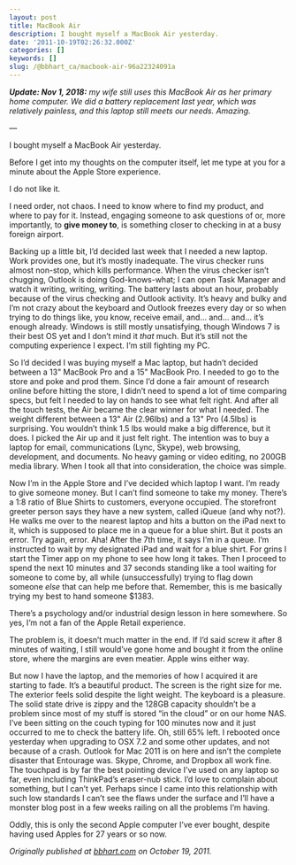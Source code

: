 ```yaml
---
layout: post
title: MacBook Air
description: I bought myself a MacBook Air yesterday.
date: '2011-10-19T02:26:32.000Z'
categories: []
keywords: []
slug: /@bbhart_ca/macbook-air-96a22324091a
---
```


**_Update: Nov 1, 2018:_** _my wife still uses this MacBook Air as her primary home computer. We did a battery replacement last year, which was relatively painless, and this laptop still meets our needs. Amazing._

—

I bought myself a MacBook Air yesterday.

Before I get into my thoughts on the computer itself, let me type at you for a minute about the Apple Store experience.

I do not like it.

I need order, not chaos. I need to know where to find my product, and where to pay for it. Instead, engaging someone to ask questions of or, more importantly, to **give money to**, is something closer to checking in at a busy foreign airport.

Backing up a little bit, I’d decided last week that I needed a new laptop. Work provides one, but it’s mostly inadequate. The virus checker runs almost non-stop, which kills performance. When the virus checker isn’t chugging, Outlook is doing God-knows-what; I can open Task Manager and watch it writing, writing, writing. The battery lasts about an hour, probably because of the virus checking and Outlook activity. It’s heavy and bulky and I’m not crazy about the keyboard and Outlook freezes every day or so when trying to do things like, you know, receive email, and… and… and… it’s enough already. Windows is still mostly unsatisfying, though Windows 7 is their best OS yet and I don’t mind it _that_ much. But it’s still not the computing experience I expect. I’m still fighting my PC.

So I’d decided I was buying myself a Mac laptop, but hadn’t decided between a 13" MacBook Pro and a 15" MacBook Pro. I needed to go to the store and poke and prod them. Since I’d done a fair amount of research online before hitting the store, I didn’t need to spend a lot of time comparing specs, but felt I needed to lay on hands to see what felt right. And after all the touch tests, the Air became the clear winner for what I needed. The weight different between a 13" Air (2.96lbs) and a 13" Pro (4.5lbs) is surprising. You wouldn’t think 1.5 lbs would make a big difference, but it does. I picked the Air up and it just felt right. The intention was to buy a laptop for email, communications (Lync, Skype), web browsing, development, and documents. No heavy gaming or video editing, no 200GB media library. When I took all that into consideration, the choice was simple.

Now I’m in the Apple Store and I’ve decided which laptop I want. I’m ready to give someone money. But I can’t find someone to take my money. There’s a 1:8 ratio of Blue Shirts to customers, everyone occupied. The storefront greeter person says they have a new system, called iQueue (and why not?). He walks me over to the nearest laptop and hits a button on the iPad next to it, which is supposed to place me in a queue for a blue shirt. But it posts an error. Try again, error. Aha! After the 7th time, it says I’m in a queue. I’m instructed to wait by my designated iPad and wait for a blue shirt. For grins I start the Timer app on my phone to see how long it takes. Then I proceed to spend the next 10 minutes and 37 seconds standing like a tool waiting for someone to come by, all while (unsuccessfully) trying to flag down someone _else_ that can help me before that. Remember, this is me basically trying my best to hand someone $1383.

There’s a psychology and/or industrial design lesson in here somewhere. So yes, I’m not a fan of the Apple Retail experience.

The problem is, it doesn’t much matter in the end. If I’d said screw it after 8 minutes of waiting, I still would’ve gone home and bought it from the online store, where the margins are even meatier. Apple wins either way.

But now I have the laptop, and the memories of how I acquired it are starting to fade. It’s a beautiful product. The screen is the right size for me. The exterior feels solid despite the light weight. The keyboard is a pleasure. The solid state drive is zippy and the 128GB capacity shouldn’t be a problem since most of my stuff is stored “in the cloud” or on our home NAS. I’ve been sitting on the couch typing for 100 minutes now and it just occurred to me to check the battery life. Oh, still 65% left. I rebooted once yesterday when upgrading to OSX 7.2 and some other updates, and not because of a crash. Outlook for Mac 2011 is on here and isn’t the complete disaster that Entourage was. Skype, Chrome, and Dropbox all work fine. The touchpad is by far the best pointing device I’ve used on any laptop so far, even including ThinkPad’s eraser-nub stick. I’d love to complain about something, but I can’t yet. Perhaps since I came into this relationship with such low standards I can’t see the flaws under the surface and I’ll have a monster blog post in a few weeks railing on all the problems I’m having.

Oddly, this is only the second Apple computer I’ve ever bought, despite having used Apples for 27 years or so now.

_Originally published at_ [_bbhart.com_](https://bbhart.com/macbook-air-46a8b3ab6ace) _on October 19, 2011._
